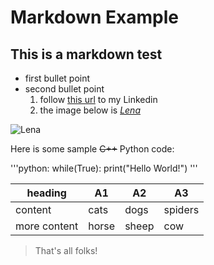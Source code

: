 # Markdown Example

## This is a markdown test


- first bullet point 
- second bullet point 
	1. follow [this url](www.linkedin.com/in/rafael-pires-orozco-masterstudent) to my Linkedin
	2. the image below is *[Lena](https://en.wikipedia.org/wiki/Lenna)*

![Lena](https://upload.wikimedia.org/wikipedia/en/7/7d/Lenna_%28test_image%29.png)

Here is some sample ~~C++~~ Python code:

'''python:
while(True):
	print("Hello World!")
'''

| heading | A1 | A2 | A3 |
| --- | ---- | --- | --- |
| content | cats | dogs | spiders |
| more content | horse | sheep | cow |

> That's all folks!
